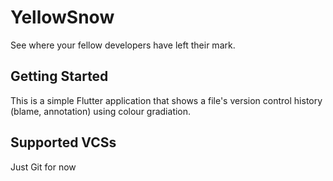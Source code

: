 # YellowSnow

See where your fellow developers have left their mark.

## Getting Started

This is a simple Flutter application that shows a file's version control history (blame, annotation) using colour gradiation.

## Supported VCSs

Just Git for now